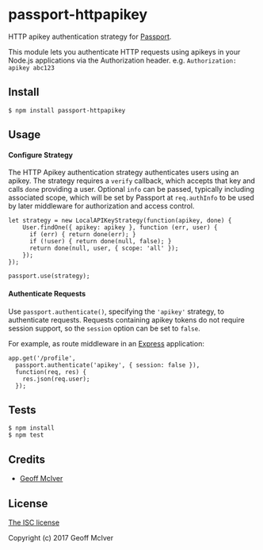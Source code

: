 # passport-httpapikey


HTTP apikey authentication strategy for [Passport](http://passportjs.org/).

This module lets you authenticate HTTP requests using apikeys in your Node.js
applications via the Authorization header. e.g. `Authorization: apikey abc123`


## Install

    $ npm install passport-httpapikey

## Usage

#### Configure Strategy

The HTTP Apikey authentication strategy authenticates users using an apikey.
The strategy requires a `verify` callback, which accepts that
key and calls `done` providing a user.  Optional `info` can be passed,
typically including associated scope, which will be set by Passport at
`req.authInfo` to be used by later middleware for authorization and access
control.
    

    let strategy = new LocalAPIKeyStrategy(function(apikey, done) {
        User.findOne({ apikey: apikey }, function (err, user) {
          if (err) { return done(err); }
          if (!user) { return done(null, false); }
          return done(null, user, { scope: 'all' });
        });
    });

    passport.use(strategy);

#### Authenticate Requests

Use `passport.authenticate()`, specifying the `'apikey'` strategy, to
authenticate requests.  Requests containing apikey tokens do not require session
support, so the `session` option can be set to `false`.

For example, as route middleware in an [Express](http://expressjs.com/)
application:

    app.get('/profile', 
      passport.authenticate('apikey', { session: false }),
      function(req, res) {
        res.json(req.user);
      });

## Tests

    $ npm install
    $ npm test

## Credits

  - [Geoff McIver](http://github.com/p0wdrdotcom)

## License

[The ISC license](https://opensource.org/licenses/ISC)

Copyright (c) 2017 Geoff McIver